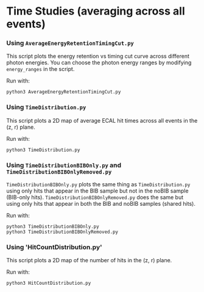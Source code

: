 # Time Studies (averaging across all events)

### Using `AverageEnergyRetentionTimingCut.py`
This script plots the energy retention vs timing cut curve across different photon energies. You can choose the photon energy ranges by modifying `energy_ranges` in the script.

Run with:
```
python3 AverageEnergyRetentionTimingCut.py
```

### Using `TimeDistribution.py`
This script plots a 2D map of average ECAL hit times across all events in the (z, r) plane.

Run with:
```
python3 TimeDistribution.py
```

### Using `TimeDistributionBIBOnly.py` and `TimeDistributionBIBOnlyRemoved.py`
`TimeDistributionBIBOnly.py` plots the same thing as `TimeDistribution.py` using only hits that appear in the BIB sample but not in the noBIB sample (BIB-only hits). `TimeDistributionBIBOnlyRemoved.py` does the same but using only hits that appear in both the BIB and noBIB samples (shared hits).

Run with:
```
python3 TimeDistributionBIBOnly.py
python3 TimeDistributionBIBOnlyRemoved.py
```

### Using 'HitCountDistribution.py'
This script plots a 2D map of the number of hits in the (z, r) plane.

Run with:
```
python3 HitCountDistribution.py
```
